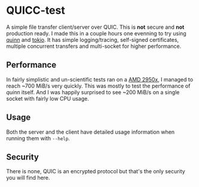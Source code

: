 # QUICC-test

A simple file transfer client/server over QUIC. This is **not** secure and **not** production ready. I made this in a couple hours one evenning to try using [quinn](https://crates.io/crates/quinn) and [tokio](https://tokio.rs). It has simple logging/tracing, self-signed certificates, multiple concurrent transfers and multi-socket for higher performance.

## Performance

In fairly simplistic and un-scientific tests ran on a [AMD 2950x](https://www.amd.com/en/products/cpu/amd-ryzen-threadripper-2950x), I managed to reach ~700 MiB/s very quickly. This was mostly to test the performance of *quinn* itself. And I was happily surprised to see ~200 MiB/s on a single socket with fairly low CPU usage.

## Usage

Both the server and the client have detailed usage information when running them with `--help`.

## Security

There is none, QUIC is an encrypted protocol but that's the only security you will find here.